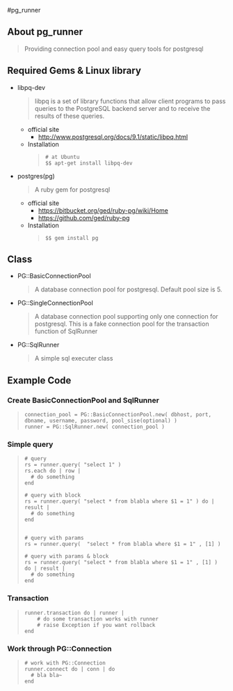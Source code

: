 #pg_runner

## About pg_runner
> Providing connection pool and easy query tools for postgresql

## Required Gems & Linux library

- libpq-dev
  > libpq is a set of library functions that allow client programs to pass queries to the PostgreSQL backend server and to receive the results of these queries.
  
  - official site 
    - http://www.postgresql.org/docs/9.1/static/libpq.html
  - Installation
    >     # at Ubuntu
    >     $$ apt-get install libpq-dev

- postgres(pg)
  > A ruby gem for postgresql
  
  - official site
    - https://bitbucket.org/ged/ruby-pg/wiki/Home
    - https://github.com/ged/ruby-pg
  - Installation 
    >     $$ gem install pg

## Class 

- PG::BasicConnectionPool
  > A database connection pool for postgresql. Default pool size is 5.

- PG::SingleConnectionPool
  > A database connection pool supporting only one connection for postgresql. This is a fake connection pool for the transaction function of SqlRunner

- PG::SqlRunner
  > A simple sql executer class
    

## Example Code

### Create BasicConnectionPool and SqlRunner
>     connection_pool = PG::BasicConnectionPool.new( dbhost, port, dbname, username, password, pool_sise(optional) )
>     runner = PG::SqlRunner.new( connection_pool )

### Simple query
>     # query
>     rs = runner.query( "select 1" )
>     rs.each do | row |
>       # do something
>     end
> 
>     # query with block
>     rs = runner.query( "select * from blabla where $1 = 1" ) do | result |
>       # do something
>     end
> 
> 
>     # query with params
>     rs = runner.query(  "select * from blabla where $1 = 1" , [1] )
> 
>     # query with params & block
>     rs = runner.query( "select * from blabla where $1 = 1" , [1] ) do | result |
>       # do something
>     end

### Transaction
>     runner.transaction do | runner |
>         # do some transaction works with runner
>         # raise Exception if you want rollback
>     end

### Work through PG::Connection
>     # work with PG::Connection
>     runner.connect do | conn | do
>       # bla bla~
>     end

